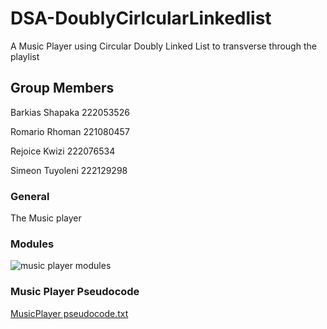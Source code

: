 # DSA-DoublyCirlcularLinkedlist
A Music Player using Circular Doubly Linked List to transverse through the playlist

## Group Members
Barkias Shapaka 222053526

Romario Rhoman 221080457

Rejoice Kwizi 222076534

Simeon Tuyoleni 222129298


### General
The Music player 

### Modules

![music player modules](https://user-images.githubusercontent.com/113937044/196698459-23e76ed7-4c92-4e8a-9b6b-21f812d7c637.png)

### Music Player Pseudocode

[MusicPlayer pseudocode.txt](https://github.com/LordKali11/DSA-DoublyCircularLinkedlist/files/9822983/MusicPlayer.pseudocode.txt)

